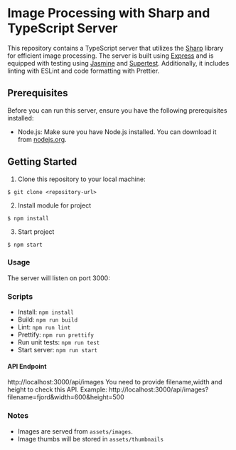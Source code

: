 # Image Processing with Sharp and TypeScript Server

This repository contains a TypeScript server that utilizes the [Sharp](https://github.com/lovell/sharp) library for efficient image processing. The server is built using [Express](https://expressjs.com/) and is equipped with testing using [Jasmine](https://jasmine.github.io/) and [Supertest](https://github.com/visionmedia/supertest). Additionally, it includes linting with ESLint and code formatting with Prettier.

## Prerequisites

Before you can run this server, ensure you have the following prerequisites installed:

- Node.js: Make sure you have Node.js installed. You can download it from [nodejs.org](https://nodejs.org/).

## Getting Started

1. Clone this repository to your local machine:
```
$ git clone <repository-url>
```
2. Install module for project
```
$ npm install
```
3. Start project
```
$ npm start
```
### Usage
The server will listen on port 3000:

### Scripts
- Install: ```npm install```
- Build: ```npm run build```
- Lint: ```npm run lint```
- Prettify: ```npm run prettify```
- Run unit tests: ```npm run test```
- Start server: ```npm run start```

#### API Endpoint
http://localhost:3000/api/images 
You need to provide filename,width and height to check this API.
Example: http://localhost:3000/api/images?filename=fjord&width=600&height=500

### Notes
- Images are served from `assets/images`. 
- Image thumbs will be stored in `assets/thumbnails`